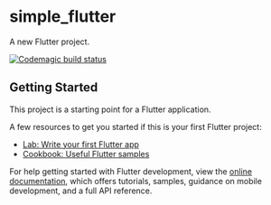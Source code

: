 # simple_flutter

A new Flutter project.

[![Codemagic build status](https://api.codemagic.io/apps/64cb6c77f6f2c3f3dad2d159/64cb6c77f6f2c3f3dad2d158/status_badge.svg)](https://codemagic.io/apps/64cb6c77f6f2c3f3dad2d159/64cb6c77f6f2c3f3dad2d158/latest_build)

## Getting Started

This project is a starting point for a Flutter application.

A few resources to get you started if this is your first Flutter project:

- [Lab: Write your first Flutter app](https://docs.flutter.dev/get-started/codelab)
- [Cookbook: Useful Flutter samples](https://docs.flutter.dev/cookbook)

For help getting started with Flutter development, view the
[online documentation](https://docs.flutter.dev/), which offers tutorials,
samples, guidance on mobile development, and a full API reference.
